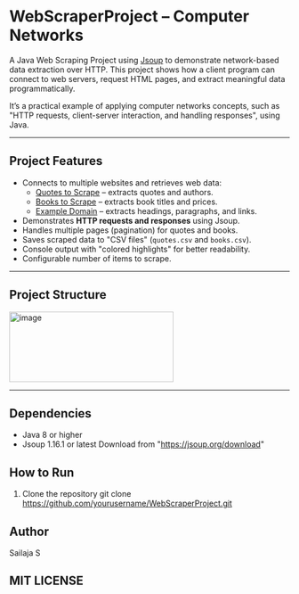 
# WebScraperProject – Computer Networks

A Java Web Scraping Project using [Jsoup](https://jsoup.org/) to demonstrate network-based data extraction over HTTP. This project shows how a client program can connect to web servers, request HTML pages, and extract meaningful data programmatically.  

It’s a practical example of applying computer networks concepts, such as "HTTP requests, client-server interaction, and handling responses", using Java.

---

## Project Features
- Connects to multiple websites and retrieves web data:
  - [Quotes to Scrape](http://quotes.toscrape.com/) – extracts quotes and authors.
  - [Books to Scrape](http://books.toscrape.com/) – extracts book titles and prices.
  - [Example Domain](http://example.com) – extracts headings, paragraphs, and links.
- Demonstrates **HTTP requests and responses** using Jsoup.
- Handles multiple pages (pagination) for quotes and books.
- Saves scraped data to "CSV files" (`quotes.csv` and `books.csv`).
- Console output with "colored highlights" for better readability.
- Configurable number of items to scrape.

---

## Project Structure
<img width="295" height="126" alt="image" src="https://github.com/user-attachments/assets/89e0ea47-e23c-4fcc-9832-bbf1e1790792" />


---

## Dependencies
- Java 8 or higher
- Jsoup 1.16.1 or latest
Download from "https://jsoup.org/download"


## How to Run
1. Clone the repository 
git clone https://github.com/yourusername/WebScraperProject.git

## Author
Sailaja S

## MIT LICENSE







